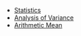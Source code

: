 - [Statistics](https://github.com/aw-junaid/Computer-Science/blob/main/Artificial%20Intelligence/Statistics/course/Statistics.md)
- [Analysis of Variance](https://github.com/aw-junaid/Computer-Science/blob/main/Artificial%20Intelligence/Statistics/course/Analysis%20of%20Variance.md)
- [Arithmetic Mean](https://github.com/aw-junaid/Computer-Science/blob/main/Artificial%20Intelligence/Statistics/course/Arithmetic%20Mean.md)
